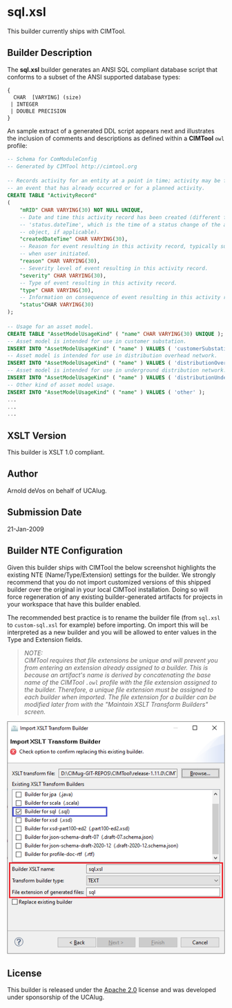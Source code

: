 # sql.xsl

This builder currently ships with CIMTool.

## Builder Description

The **sql.xsl** builder generates an ANSI SQL compliant database script that conforms to a subset of the ANSI supported database types:

```
{
  CHAR  [VARYING] (size)
 | INTEGER
 | DOUBLE PRECISION
}
```

An sample extract of a generated DDL script appears next and illustrates the inclusion of comments and descriptions as defined within a **CIMTool** ```owl``` profile:

``` sql
-- Schema for ComModuleConfig
-- Generated by CIMTool http://cimtool.org

-- Records activity for an entity at a point in time; activity may be for
-- an event that has already occurred or for a planned activity.
CREATE TABLE "ActivityRecord"
(
    "mRID" CHAR VARYING(30) NOT NULL UNIQUE,
    -- Date and time this activity record has been created (different from the
    -- 'status.dateTime', which is the time of a status change of the associated
    -- object, if applicable).
    "createdDateTime" CHAR VARYING(30),
    -- Reason for event resulting in this activity record, typically supplied
    -- when user initiated.
    "reason" CHAR VARYING(30),
    -- Severity level of event resulting in this activity record.
    "severity" CHAR VARYING(30),
    -- Type of event resulting in this activity record.
    "type" CHAR VARYING(30),
    -- Information on consequence of event resulting in this activity record.
    "status"CHAR VARYING(30)
);

-- Usage for an asset model.
CREATE TABLE "AssetModelUsageKind" ( "name" CHAR VARYING(30) UNIQUE );
-- Asset model is intended for use in customer substation.
INSERT INTO "AssetModelUsageKind" ( "name" ) VALUES ( 'customerSubstation' );
-- Asset model is intended for use in distribution overhead network.
INSERT INTO "AssetModelUsageKind" ( "name" ) VALUES ( 'distributionOverhead' );
-- Asset model is intended for use in underground distribution network.
INSERT INTO "AssetModelUsageKind" ( "name" ) VALUES ( 'distributionUnderground' );
-- Other kind of asset model usage.
INSERT INTO "AssetModelUsageKind" ( "name" ) VALUES ( 'other' );
...
...
...
```

## XSLT Version

This builder is XSLT 1.0 compliant.

## Author

Arnold deVos on behalf of UCAIug.

## Submission Date

21-Jan-2009

## Builder NTE Configuration

Given this builder ships with CIMTool the below screenshot highlights the existing NTE (Name/Type/Extension) settings for the builder.  We strongly recommend that you do not import customized versions of this shipped builder over the original in your local CIMTool installation. Doing so will force regeneration of any existing builder-generated artifacts for projects in your workspace that have this builder enabled.

The recommended best practice is to rename the builder file  (from ```sql.xsl``` to ```custom-sql.xsl``` for example) before importing. On import this will be interpreted as a new builder and you will be allowed to enter values in the Type and Extension fields.

>*NOTE: </br>CIMTool requires that file extensions be unique and will prevent you from entering an extension already assigned to a builder. This is because an artifact's name is derived by concatenating the base name of the CIMTool ```.owl``` profile with the file extension assigned to the builder. Therefore, a unique file extension must be assigned to each builder when imported. The file extension for a builder can be modified later from with the "Maintain XSLT Transform Builders" screen.*

![image](import-builder.png)

## License

This builder is released under the [Apache 2.0](../../LICENSE) license and was developed under sponsorship of the UCAIug.
